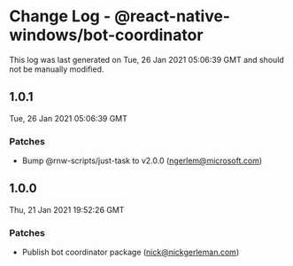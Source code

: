 # Change Log - @react-native-windows/bot-coordinator

This log was last generated on Tue, 26 Jan 2021 05:06:39 GMT and should not be manually modified.

<!-- Start content -->

## 1.0.1

Tue, 26 Jan 2021 05:06:39 GMT

### Patches

- Bump @rnw-scripts/just-task to v2.0.0 (ngerlem@microsoft.com)

## 1.0.0

Thu, 21 Jan 2021 19:52:26 GMT

### Patches

- Publish bot coordinator package (nick@nickgerleman.com)
